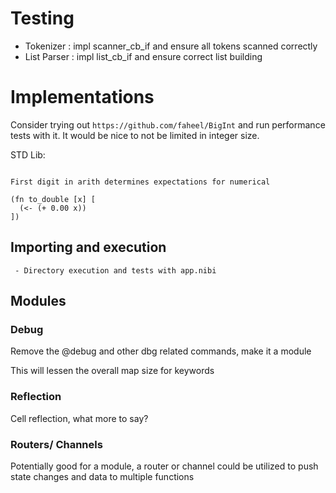 # Testing 

- Tokenizer : impl scanner_cb_if and ensure all tokens scanned correctly
- List Parser : impl list_cb_if and ensure correct list building

# Implementations

Consider trying out `https://github.com/faheel/BigInt` and run performance tests with it.
It would be nice to not be limited in integer size.


STD Lib:

```

First digit in arith determines expectations for numerical

(fn to_double [x] [
  (<- (+ 0.00 x))
])

```

## Importing and execution

```
 - Directory execution and tests with app.nibi
```

## Modules

### Debug

Remove the @debug and other dbg related commands, make it a module

This will lessen the overall map size for keywords 

### Reflection

Cell reflection, what more to say?

### Routers/ Channels

Potentially good for a module, a router or channel could be utilized to push
state changes and data to multiple functions